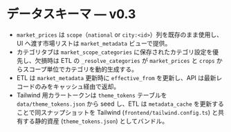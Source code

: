 # データスキーマ — v0.3

- `market_prices` は `scope`（`national` or `city:<id>`）列を既存のまま使用し、UI へ渡す市場リストは `market_metadata` ビューで提供。
- カテゴリタブは `market_scope_categories` に保存されたカテゴリ設定を優先し、欠損時は ETL の `_resolve_categories` が `market_prices` と `crops` からスコープ単位でカテゴリを動的生成する。
- ETL は `market_metadata` 更新時に `effective_from` を更新し、API は最新レコードのみをキャッシュ経由で返却。
- Tailwind 用カラートークンは `theme_tokens` テーブルを `data/theme_tokens.json` から seed し、ETL は `metadata_cache` を更新することで同スナップショットを Tailwind (`frontend/tailwind.config.ts`) と共有する静的資産 (`theme_tokens.json`) としてバンドル。
